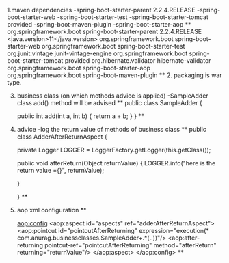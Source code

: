 1.maven dependencies
-spring-boot-starter-parent 2.2.4.RELEASE
-spring-boot-starter-web
-spring-boot-starter-test
-spring-boot-starter-tomcat  provided
-spring-boot-maven-plugin
-spring-boot-starter-aop
**
  <parent>
    <groupId>org.springframework.boot</groupId>
    <artifactId>spring-boot-starter-parent</artifactId>
    <version>2.2.4.RELEASE</version>
    <relativePath/> <!-- lookup parent from repository -->
  </parent>
  <properties>
    <java.version>11</java.version>
  </properties>
  <dependencies>
    <dependency>
      <groupId>org.springframework.boot</groupId>
      <artifactId>spring-boot-starter-web</artifactId>
    </dependency>
    <dependency>
      <groupId>org.springframework.boot</groupId>
      <artifactId>spring-boot-starter-test</artifactId>
      <exclusions>
        <exclusion>
          <groupId>org.junit.vintage</groupId>
          <artifactId>junit-vintage-engine</artifactId>
        </exclusion>
      </exclusions>
    </dependency>
    <dependency>
      <groupId>org.springframework.boot</groupId>
      <artifactId>spring-boot-starter-tomcat</artifactId>
      <scope>provided</scope>
    </dependency>
    <dependency>
      <groupId>org.hibernate.validator</groupId>
      <artifactId>hibernate-validator</artifactId>
    </dependency>
    <dependency>
      <groupId>org.springframework.boot</groupId>
      <artifactId>spring-boot-starter-aop</artifactId>
    </dependency>
  </dependencies>
  <build>
    <plugins>
      <plugin>
        <groupId>org.springframework.boot</groupId>
        <artifactId>spring-boot-maven-plugin</artifactId>
      </plugin>
    </plugins>
  </build>
**
2. packaging is war type.
   
3. business class (on which methods advice is applied)
-SampleAdder class add() method will be advised
**
public class SampleAdder {

    public int add(int a, int b) {
        return a + b;
    }
}
**
4. advice 
-log the return value of methods of business class 
**
   public class AdderAfterReturnAspect {

     private Logger LOGGER = LoggerFactory.getLogger(this.getClass());

     public void afterReturn(Object returnValue) {
        LOGGER.info("here is the return value ={}", returnValue);

     }

   }
**
5. aop xml configuration
**
   
    <bean id="adder" class="com.anurag.businessclasses.SampleAdder"/>
    <bean id="adderAfterReturnAspect" class="com.anurag.aop.advices.AdderAfterReturnAspect"/>

    <aop:config>
        <aop:aspect id="aspects" ref="adderAfterReturnAspect">
            <aop:pointcut id="pointcutAfterReturning"
                          expression="execution(* com.anurag.businessclasses.SampleAdder+.*(..))"/>
            <aop:after-returning pointcut-ref="pointcutAfterReturning" method="afterReturn" returning="returnValue"/>
        </aop:aspect>
    </aop:config>
**